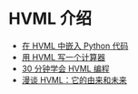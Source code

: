 # HVML 介绍

- [在 HVML 中嵌入 Python 代码](embed-python-in-hvml-program-zh.md)
- [用 HVML 写一个计算器](writing-a-calculator-by-using-hvml-step-by-step-zh.md)
- [30 分钟学会 HVML 编程](learn-hvml-programming-in-30-minutes-zh.md)
- [漫谈 HVML：它的由来和未来](a-brief-introduction-to-hvml-zh.md)

